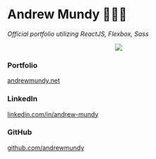 # Andrew Mundy 🌴🍹🌴
*Official portfolio utilizing ReactJS, Flexbox, Sass*

<center> <img src="./images/andrew.gif"> </center>
<p></p>
<p></p>

### Portfolio
<a href="http://www.andrewmundy.net">andrewmundy.net</a>

### LinkedIn
<a href="http://www.linkedin.com/in/andrew-mundy">linkedin.com/in/andrew-mundy</a>

### GitHub
<a href="http://www.github.com/andrewmundy">github.com/andrewmundy</a>
